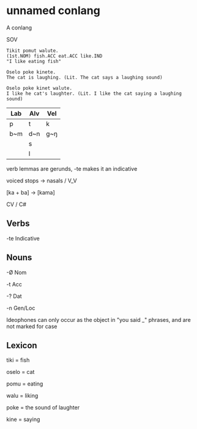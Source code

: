 # unnamed conlang

A conlang

SOV

```
Tikit pomut walute.
(1st.NOM) fish.ACC eat.ACC like.IND
"I like eating fish"
```

```
Oselo poke kinete.
The cat is laughing. (Lit. The cat says a laughing sound)

Oselo poke kinet walute.
I like he cat's laughter. (Lit. I like the cat saying a laughing sound)
```

| Lab | Alv | Vel |
|---|---|---|
| p | t | k |
| b\~m | d\~n | g\~ŋ |
|| s ||
|| l ||

verb lemmas are gerunds, -te makes it an indicative

voiced stops -> nasals / V_V

\[ka + ba] -> \[kama]

CV / C#

## Verbs

-te Indicative

## Nouns

-Ø Nom

-t Acc

-? Dat

-n Gen/Loc

Ideophones can only occur as the object in "you said _" phrases, and are not marked for case

## Lexicon

tiki = fish

oselo = cat

pomu = eating

walu = liking

poke = the sound of laughter

kine = saying

